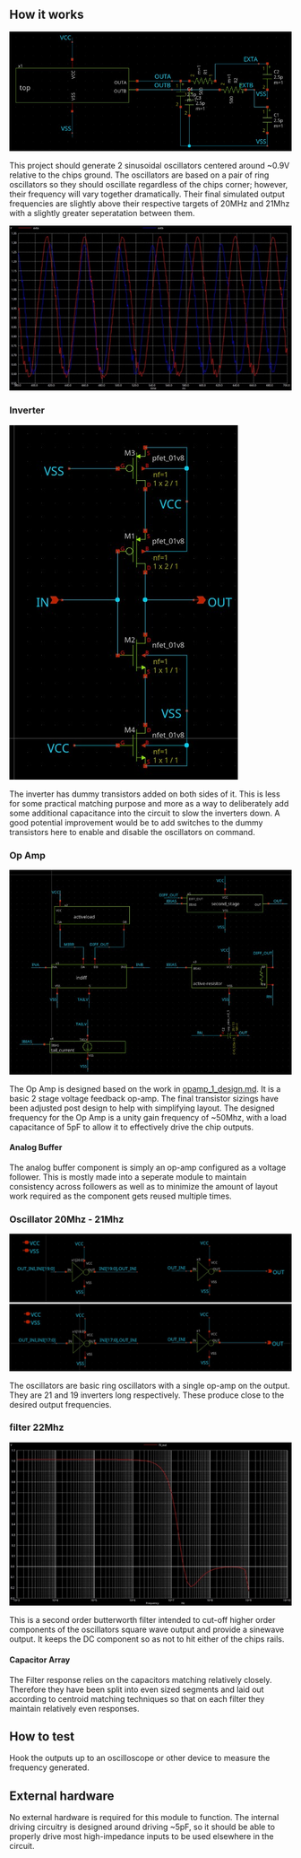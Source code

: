 <!---

This file is used to generate your project datasheet. Please fill in the information below and delete any unused
sections.

You can also include images in this folder and reference them in the markdown. Each image must be less than
512 kb in size, and the combined size of all images must be less than 1 MB.
-->

## How it works

![Top Level TB Schematic](top_level.jpg)

This project should generate 2 sinusoidal oscillators centered around ~0.9V relative to the chips ground. The oscillators are based on a pair of ring oscillators so they should oscillate regardless of the chips corner; however, their frequency will vary together dramatically. Their final simulated output frequencies are slightly above their respective targets of 20MHz and 21Mhz with a slightly greater seperatation between them.

![Sine Output](sine_output.jpg)

### Inverter

![Inverter Schematic](inverter_schematic.jpg)

The inverter has dummy transistors added on both sides of it. This is less for some practical matching purpose and more as a way to deliberately add some additional capacitance into the circuit to slow the inverters down. A good potential improvement would be to add switches to the dummy transistors here to enable and disable the oscillators on command. 

### Op Amp

![Op Amp Schematic](op_amp_schematic.jpg)

The Op Amp is designed based on the work in [opamp_1_design.md](link-to-opamp_1_design.md). It is a basic 2 stage voltage feedback op-amp. The final transistor sizings have been adjusted post design to help with simplifying layout. The designed frequency for the Op Amp is a unity gain frequency of ~50Mhz, with a load capacitance of 5pF to allow it to effectively drive the chip outputs. 

#### Analog Buffer
The analog buffer component is simply an op-amp configured as a voltage follower. This is mostly made into a seperate module to maintain consistency across followers as well as to minimize the amount of layout work required as the component gets reused multiple times.

### Oscillator 20Mhz - 21Mhz
![20Mhz Oscillator](oscillator20mhz.jpg)
![21Mhz Oscillator](oscillator21mhz.jpg)

The oscillators are basic ring oscillators with a single op-amp on the output. They are 21 and 19 inverters long respectively. These produce close to the desired output frequencies. 


### filter 22Mhz
![Filter Response](filter.jpg)

This is a second order butterworth filter intended to cut-off higher order components of the oscillators square wave output and provide a sinewave output. It keeps the DC component so as not to hit either of the chips rails. 

#### Capacitor Array
The Filter response relies on the capacitors matching relatively closely. Therefore they have been split into even sized segments and laid out according to centroid matching techniques so that on each filter they maintain relatively even responses. 

## How to test

Hook the outputs up to an oscilloscope or other device to measure the frequency generated. 

## External hardware

No external hardware is required for this module to function. The internal driving circuitry is designed around driving ~5pF, so it should be able to properly drive most high-impedance inputs to be used elsewhere in the circuit. 
